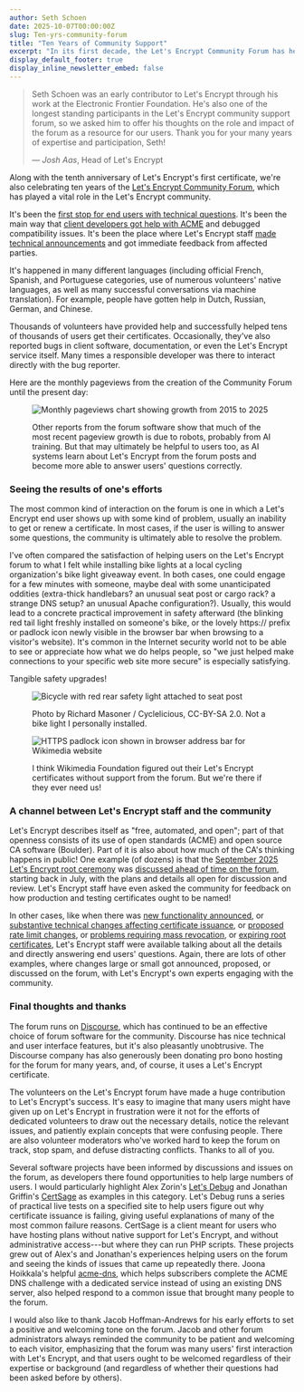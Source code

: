 ```yaml
---
author: Seth Schoen
date: 2025-10-07T00:00:00Z
slug: Ten-yrs-community-forum
title: "Ten Years of Community Support"
excerpt: "In its first decade, the Let's Encrypt Community Forum has helped tens of thousands of users, kept Let's Encrypt staff in touch with the community, and spurred new tools and projects."
display_default_footer: true
display_inline_newsletter_embed: false
---
```


<div class="pull-quote-right">
  <blockquote class="blockquote">
    <span class="quote"></span>
    <div class="quote-text">
      <p class="quote-text-value">Seth Schoen was an early contributor to Let's Encrypt through his work at the Electronic Frontier Foundation. He's also one of the longest standing participants in the Let's Encrypt community support forum, so we asked him to offer his thoughts on the role and impact of the forum as a resource for our users. Thank you for your many years of expertise and participation, Seth!</p>
      <footer class="blockquote-footer"><span class="blockquote-mdash">&mdash;</span> <cite title="Source Title">Josh Aas</cite>, Head of Let's Encrypt</footer>
    </div>
  </blockquote>
</div>

Along with the tenth anniversary of Let's Encrypt's first certificate, we're also celebrating ten years of the [Let's Encrypt Community Forum](https://community.letsencrypt.org/), which has played a vital role in the Let's Encrypt community.

It's been the [first stop for end users with technical questions](https://community.letsencrypt.org/c/help/13). It's been the main way that [client developers got help with ACME](https://community.letsencrypt.org/c/client-dev/14) and debugged compatibility issues. It's been the place where Let's Encrypt staff [made technical announcements](https://community.letsencrypt.org/c/api-announcements/18) and got immediate feedback from affected parties.

It's happened in many different languages (including official French, Spanish, and Portuguese categories, use of numerous volunteers' native languages, as well as many successful conversations via machine translation). For example, people have gotten help in Dutch, Russian, German, and Chinese.

Thousands of volunteers have provided help and successfully helped tens of thousands of users get their certificates. Occasionally, they've also reported bugs in client software, documentation, or even the Let's Encrypt service itself. Many times a responsible developer was there to interact directly with the bug reporter.

Here are the monthly pageviews from the creation of the Community Forum until the present day:

<figure>

![Monthly pageviews chart showing growth from 2015 to 2025](/images/blog/2025.10.02.Ten-yrs-community-forum-image-1.png)

<figcaption>Other reports from the forum software show that much of the most recent pageview growth is due to robots, probably from AI training. But that may ultimately be helpful to users too, as AI systems learn about Let's Encrypt from the forum posts and become more able to answer users' questions correctly.</figcaption>
</figure>

### Seeing the results of one's efforts

The most common kind of interaction on the forum is one in which a Let's Encrypt end user shows up with some kind of problem, usually an inability to get or renew a certificate. In most cases, if the user is willing to answer some questions, the community is ultimately able to resolve the problem.

I've often compared the satisfaction of helping users on the Let's Encrypt forum to what I felt while installing bike lights at a local cycling organization's bike light giveaway event. In both cases, one could engage for a few minutes with someone, maybe deal with some unanticipated oddities (extra-thick handlebars? an unusual seat post or cargo rack? a strange DNS setup? an unusual Apache configuration?). Usually, this would lead to a concrete practical improvement in safety afterward (the blinking red tail light freshly installed on someone's bike, or the lovely https:// prefix or padlock icon newly visible in the browser bar when browsing to a visitor's website). It's common in the Internet security world not to be able to see or appreciate how what we do helps people, so "we just helped make connections to your specific web site more secure" is especially satisfying.

Tangible safety upgrades!

<figure>

![Bicycle with red rear safety light attached to seat post](/images/blog/2025.10.02.Ten-yrs-community-forum-image-2.png)

<figcaption>Photo by Richard Masoner / Cyclelicious, CC-BY-SA 2.0. Not a bike light I personally installed.</figcaption>
</figure>

<figure>

![HTTPS padlock icon shown in browser address bar for Wikimedia website](/images/blog/2025.10.02.Ten-yrs-community-forum-image-3.png)

<figcaption>I think Wikimedia Foundation figured out their Let's Encrypt certificates without support from the forum. But we're there if they ever need us!</figcaption>
</figure>

### A channel between Let's Encrypt staff and the community

Let's Encrypt describes itself as "free, automated, and open"; part of that openness consists of its use of open standards (ACME) and open source CA software (Boulder). Part of it is also about how much of the CA's thinking happens in public! One example (of dozens) is that the [September 2025 Let's Encrypt root ceremony](https://community.letsencrypt.org/t/new-y-root-and-intermediate-hierarchy/241065) was [discussed ahead of time on the forum](https://community.letsencrypt.org/t/preview-of-our-upcoming-root-ceremony/239494), starting back in July, with the plans and details all open for discussion and review. Let's Encrypt staff have even asked the community for feedback on how production and testing certificates ought to be named!

In other cases, like when there was [new functionality announced](https://community.letsencrypt.org/t/questions-regarding-announcing-six-day-and-ip-address-certificate-options-in-2025/232043), or [substantive technical changes affecting certificate issuance](https://community.letsencrypt.org/t/questions-regarding-shortening-the-lets-encrypt-chain-of-trust/201581), or [proposed rate limit changes](https://community.letsencrypt.org/t/feedback-needed-for-our-new-account-pausing-feature-and-self-service-unpause-portal/222804), or [problems requiring mass revocation](https://community.letsencrypt.org/t/revoking-certain-certificates-on-march-4/114864), or [expiring root certificates](https://community.letsencrypt.org/t/help-thread-for-dst-root-ca-x3-expiration-september-2021/149190), Let's Encrypt staff were available talking about all the details and directly answering end users' questions. Again, there are lots of other examples, where changes large or small got announced, proposed, or discussed on the forum, with Let's Encrypt's own experts engaging with the community.

### Final thoughts and thanks

The forum runs on [Discourse](https://www.discourse.org/), which has continued to be an effective choice of forum software for the community. Discourse has nice technical and user interface features, but it's also pleasantly unobtrusive. The Discourse company has also generously been donating pro bono hosting for the forum for many years, and, of course, it uses a Let's Encrypt certificate.

The volunteers on the Let's Encrypt forum have made a huge contribution to Let's Encrypt's success. It's easy to imagine that many users might have given up on Let's Encrypt in frustration were it not for the efforts of dedicated volunteers to draw out the necessary details, notice the relevant issues, and patiently explain concepts that were confusing people. There are also volunteer moderators who've worked hard to keep the forum on track, stop spam, and defuse distracting conflicts. Thanks to all of you.

Several software projects have been informed by discussions and issues on the forum, as developers there found opportunities to help large numbers of users. I would particularly highlight Alex Zorin's [Let's Debug](https://letsdebug.net/) and Jonathan Griffin's [CertSage](https://certsage.com/) as examples in this category. Let's Debug runs a series of practical live tests on a specified site to help users figure out why certificate issuance is failing, giving useful explanations of many of the most common failure reasons. CertSage is a client meant for users who have hosting plans without native support for Let's Encrypt, and without administrative access---but where they can run PHP scripts. These projects grew out of Alex's and Jonathan's experiences helping users on the forum and seeing the kinds of issues that came up repeatedly there. Joona Hoikkala's helpful [acme-dns](https://github.com/joohoi/acme-dns), which helps subscribers complete the ACME DNS challenge with a dedicated service instead of using an existing DNS server, also helped respond to a common issue that brought many people to the forum.

I would also like to thank Jacob Hoffman-Andrews for his early efforts to set a positive and welcoming tone on the forum. Jacob and other forum administrators always reminded the community to be patient and welcoming to each visitor, emphasizing that the forum was many users' first interaction with Let's Encrypt, and that users ought to be welcomed regardless of their expertise or background (and regardless of whether their questions had been asked before by others).
